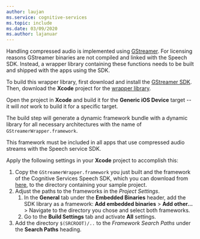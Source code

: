 ```yaml
---
author: laujan
ms.service: cognitive-services
ms.topic: include
ms.date: 03/09/2020
ms.author: lajanuar
---
```


Handling compressed audio is implemented using [GStreamer](https://gstreamer.freedesktop.org). For licensing reasons GStreamer binaries are not compiled and linked with the Speech SDK. Instead, a wrapper library containing these functions needs to be built and shipped with the apps using the SDK.

To build this wrapper library, first download and install the [GStreamer SDK](https://gstreamer.freedesktop.org/data/pkg/ios/1.16.0/gstreamer-1.0-devel-1.16.0-ios-universal.pkg). Then, download the **Xcode** project for the [wrapper library](https://github.com/Azure-Samples/cognitive-services-speech-sdk/tree/master/samples/objective-c/ios/compressed-streams/GStreamerWrapper).

Open the project in **Xcode** and build it for the **Generic iOS Device** target -- it will *not* work to build it for a specific target.

The build step will generate a dynamic framework bundle with a dynamic library for all necessary architectures with the name of `GStreamerWrapper.framework`.

This framework must be included in all apps that use compressed audio streams with the Speech service SDK.

Apply the following settings in your **Xcode** project to accomplish this:

1. Copy the `GStreamerWrapper.framework` you just built and the framework of the Cognitive Services Speech SDK, which you can download from [here](https://aka.ms/csspeech/iosbinary), to the directory containing your sample project.
1. Adjust the paths to the frameworks in the *Project Settings*.
   1. In the **General** tab under the **Embedded Binaries** header, add the SDK library as a framework: **Add embedded binaries** > **Add other...** > Navigate to the directory you chose and select both frameworks.
   1. Go to the **Build Settings** tab and activate **All** settings.
1. Add the directory `$(SRCROOT)/..` to the _Framework Search Paths_ under the **Search Paths** heading.
